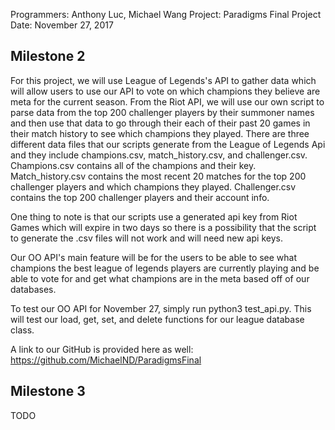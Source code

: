 Programmers: Anthony Luc, Michael Wang
Project: Paradigms Final Project
Date: November 27, 2017


## Milestone 2
For this project, we will use League of Legends's API to gather data which will allow users to use our API to vote on which champions they believe are meta for the current season. From the Riot API, we will use our own script to parse data from the top 200 challenger players by their summoner names and then use that data to go through their each of their past 20 games in their match history to see which champions they played. There are three different data files that our scripts generate from the League of Legends Api and they include champions.csv, match_history.csv, and challenger.csv. Champions.csv contains all of the champions and their key. Match_history.csv contains the most recent 20 matches for the top 200 challenger players and which champions they played. Challenger.csv contains the top 200 challenger players and their account info. 

One thing to note is that our scripts use a generated api key from Riot Games which will expire in two days so there is a possibility that the script to generate the .csv files will not work and will need new api keys. 

Our OO API's main feature will be for the users to be able to see what champions the best league of legends players are currently playing and be able to vote for and get what champions are in the meta based off of our databases. 

To test our OO API for November 27, simply run python3 test_api.py. This will test our load, get, set, and delete functions for our league database class. 

A link to our GitHub is provided here as well: https://github.com/MichaelND/ParadigmsFinal

## Milestone 3
TODO
